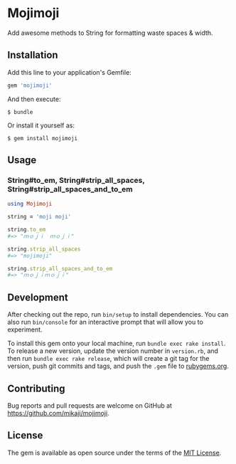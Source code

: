 # Mojimoji

Add awesome methods to String for formatting waste spaces & width.

## Installation

Add this line to your application's Gemfile:

```ruby
gem 'mojimoji'
```

And then execute:

    $ bundle

Or install it yourself as:

    $ gem install mojimoji

## Usage

### String#to_em, String#strip_all_spaces, String#strip_all_spaces_and_to_em

```rb
using Mojimoji

string = 'moji moji'

string.to_em
#=> "ｍｏｊｉ　ｍｏｊｉ"

string.strip_all_spaces
#=> "mojimoji"

string.strip_all_spaces_and_to_em
#=> "ｍｏｊｉｍｏｊｉ"
```

## Development

After checking out the repo, run `bin/setup` to install dependencies. You can also run `bin/console` for an interactive prompt that will allow you to experiment.

To install this gem onto your local machine, run `bundle exec rake install`. To release a new version, update the version number in `version.rb`, and then run `bundle exec rake release`, which will create a git tag for the version, push git commits and tags, and push the `.gem` file to [rubygems.org](https://rubygems.org).

## Contributing

Bug reports and pull requests are welcome on GitHub at https://github.com/mikaji/mojimoji.

## License

The gem is available as open source under the terms of the [MIT License](https://opensource.org/licenses/MIT).
